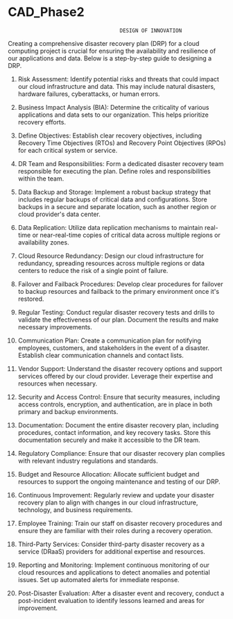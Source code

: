 # CAD_Phase2
                                        DESIGN OF INNOVATION

Creating a comprehensive disaster recovery plan (DRP) for a cloud computing project is crucial for
ensuring the availability and resilience of our applications and data. Below is a step-by-step guide to
designing a DRP.

1. Risk Assessment:
Identify potential risks and threats that could impact our cloud infrastructure and data. This may include
natural disasters, hardware failures, cyberattacks, or human errors.

2. Business Impact Analysis (BIA):
Determine the criticality of various applications and data sets to our organization. This helps prioritize recovery efforts.

3. Define Objectives:
Establish clear recovery objectives, including Recovery Time Objectives (RTOs) and Recovery Point
Objectives (RPOs) for each critical system or service.

4. DR Team and Responsibilities:
Form a dedicated disaster recovery team responsible for executing the plan. Define roles and
responsibilities within the team.

5. Data Backup and Storage:
Implement a robust backup strategy that includes regular backups of critical data and configurations.
Store backups in a secure and separate location, such as another region or cloud provider's data center.

6. Data Replication:
Utilize data replication mechanisms to maintain real-time or near-real-time copies of critical data across multiple regions or availability zones.

7. Cloud Resource Redundancy:
Design our cloud infrastructure for redundancy, spreading resources across multiple regions or data
centers to reduce the risk of a single point of failure.

8. Failover and Failback Procedures:
Develop clear procedures for failover to backup resources and failback to the primary environment once it's restored.

9. Regular Testing:
Conduct regular disaster recovery tests and drills to validate the effectiveness of our plan.
Document the results and make necessary improvements.

10. Communication Plan:
Create a communication plan for notifying employees, customers, and stakeholders in the event of a
disaster. 
Establish clear communication channels and contact lists.

11. Vendor Support:
Understand the disaster recovery options and support services offered by our cloud provider. Leverage their expertise and resources when necessary.

12. Security and Access Control:
Ensure that security measures, including access controls, encryption, and authentication, are in place in both primary and backup environments.

13. Documentation:
Document the entire disaster recovery plan, including procedures, contact information, and key recovery tasks.
Store this documentation securely and make it accessible to the DR team.

14. Regulatory Compliance:
Ensure that our disaster recovery plan complies with relevant industry regulations and standards.

15. Budget and Resource Allocation:
Allocate sufficient budget and resources to support the ongoing maintenance and testing of our DRP.

16. Continuous Improvement:
Regularly review and update your disaster recovery plan to align with changes in our cloud
infrastructure, technology, and business requirements.

17. Employee Training:
Train our staff on disaster recovery procedures and ensure they are familiar with their roles during a
recovery operation.

18. Third-Party Services:
Consider third-party disaster recovery as a service (DRaaS) providers for additional expertise and
resources.

19. Reporting and Monitoring:
Implement continuous monitoring of our cloud resources and applications to detect anomalies and
potential issues.
Set up automated alerts for immediate response.

20. Post-Disaster Evaluation:
After a disaster event and recovery, conduct a post-incident evaluation to identify lessons learned and areas for improvement.
